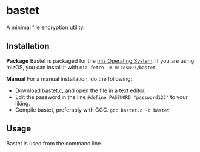 # bastet
A minimal file encryption utility.

## Installation

**Package**
Bastet is packaged for the [miz Operating System](https://entertheduat.org). If you are using mizOS, you can install it with `miz fetch -m mizosu97/bastet`.

**Manual**
For a manual installation, do the following:
- Download [bastet.c](https://github.com/Mizosu97/bastet/blob/main/src/bastet), and open the file in a text editor.
- Edit the password in the line `#define PASSWORD "password123"` to your liking.
- Compile bastet, preferably with GCC. `gcc bastet.c -o bastet`

## Usage

Bastet is used from the command line.
